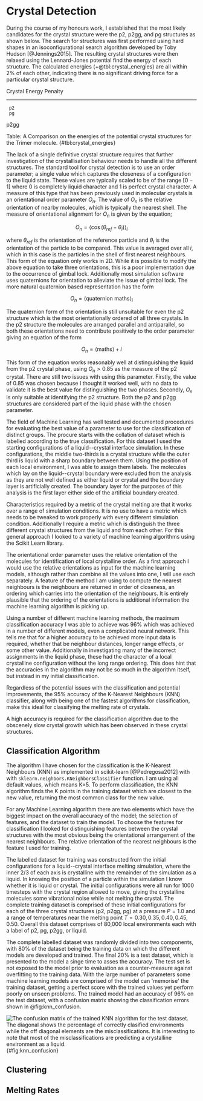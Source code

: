 # Crystal Detection

During the course of my honours work, I established that the most likely candidates for the crystal
structure were the p2, p2gg, and pg structures as shown below. The search for structures was first
performed using hard shapes in an isoconfigurational search algorithm developed by Toby Hudson
[@Jennings2015]. The resulting crystal structures were then relaxed using the Lennard-Jones potential
find the energy of each structure. The calculated energies (+@tbl:crystal_energies) are all within
2% of each other, indicating there is no significant driving force for a particular crystal
structure.

Crystal   Energy   Penalty
-------  -------  --------
     p2
     pg
   p2gg

Table: A Comparison on the energies of the potential crystal structures for the Trimer molecule.
{#tbl:crystal_energies}

The lack of a single definitive crystal structure requires that further investigation of the
crystallisation behaviour needs to handle all the different structures. The standard tool for
crystal detection is to use an order parameter; a single value which captures the closeness of a
configuration to the liquid state. These values are typically scaled to be of the range $[0-1]$
where 0 is completely liquid character and 1 is perfect crystal character. A measure of this type
that has been previously used in molecular crystals is an orientational order parameter $O_n$. The
value of $O_n$ is the relative orientation of nearby molecules, which is typically the nearest
shell. The measure of orientational alignment for $O_n$ is given by the equation;

$$ O_n = \langle \cos(\theta_{ref} - \theta_i) \rangle_i $$

where $\theta_{ref}$ is the orientation of the reference particle and $\theta_i$ is the orientation
of the particle to be compared. This value is averaged over all $i$, which in this case is the
particles in the shell of first nearest neighbours. This form of the equation only works in 2D.
While it is possible to modify the above equation to take three orientations, this is a poor
implementation due to the occurrence of gimbal lock. Additionally most simulation software uses
quaternions for orientation to alleviate the issue of gimbal lock. The more natural quaternion based
representation has the form

$$ O_n = \langle \text{quaternion maths} \rangle_i $$

The quaternion form of the orientation is still unsuitable for even the p2 structure which is the
most orientationally ordered of all three crystals. In the p2 structure the molecules are arranged
parallel and antiparallel, so both these orientations need to contribute positively to the order
parameter giving an equation of the form

$$ O_n = \langle \text{maths} \rangle+i $$

This form of the equation works reasonably well at distinguishing the liquid from the p2 crystal
phase, using $O_n > 0.85$ as the measure of the p2 crystal. There are still two issues with using
this parameter. Firstly, the value of
0.85 was chosen because I thought it worked well, with no data to validate it is the best value for
  distinguishing the two phases. Secondly, $O_n$ is only suitable at identifying the p2 structure.
  Both the p2 and p2gg structures are considered part of the liquid phase with the chosen parameter.

The field of Machine Learning has well tested and documented procedures for evaluating the best
value of a parameter to use for the classification of distinct groups. The procure starts with the
collation of dataset which is labelled according to the true classification. For this dataset I used
the starting configurations of a liquid--crystal interface simulation. In these configurations, the
middle two-thirds is a crystal structure while the outer third is liquid with a sharp boundary
between them. Using the position of each local environment, I was able to assign them labels. The
molecules which lay on the liquid--crystal boundary were excluded from the analysis as they are not
well defined as either liquid or crystal and the boundary layer is artificially created. The
boundary layer for the purposes of this analysis is the first layer either side of the artificial
boundary created.

Characteristics required by a metric of the crystal melting are that it works over a range of
simulation conditions. It is no use to have a metric which needs to be tweaked to work properly with
every different simulation condition. Additionally I require a metric which is distinguish the three
different crystal structures from the liquid and from each other. For this general approach I looked
to a variety of machine learning algorithms using the Scikit Learn library.

The orientational order parameter uses the relative orientation of the molecules for identification
of local crystalline order. As a first approach I would use the relative orientations as input for
the machine learning models, although rather than combine all the values into one, I will use each
separately. A feature of the method I am using to compute the nearest neighbours is the neighbours
are returned in order of closeness, an ordering which carries into the orientation of the
neighbours. It is entirely plausible that the ordering of the orientations is additional information
the machine learning algorithm is picking up.

Using a number of different machine learning methods, the maximum classification accuracy I was able
to achieve was 96% which was achieved in a number of different models, even a complicated neural
network. This tells me that for a higher accuracy to be achieved more input data is required,
whether that be neighbour distances, longer range effects, or some other value. Additionally in
investigating many of the incorrect assignments in the liquid phase, these had the character of a
local crystalline configuration without the long range ordering. This does hint that the accuracies
in the algorithm may not be so much in the algorithm itself, but instead in my initial
classification.

Regardless of the potential issues with the classification and potential improvements, the 95%
accuracy of the K-Nearest Neighbours (KNN) classifier, along with being one of the fastest
algorithms for classification, make this ideal for classifying the melting rate of crystals.

A high accuracy is required for the classification algorithm due to the obscenely slow crystal
growth which has been observed in these crystal structures.

## Classification Algorithm

The algorithm I have chosen for the classification is the K-Nearest Neighbours (KNN) as
implemented in scikit-learn [@Pedregosa2012] with with `sklearn.neighbors.KNeighborsClassifier`
function. I am using all default values, which means K=5. To perform classification, the KNN
algorithm finds the K points in the training dataset which are closest to the new value, returning
the most common class for the new value.

For any Machine Learning algorithm there are two elements which have the biggest impact on the
overall accuracy of the model; the selection of features, and the dataset to train the model. To
choose the features for classification I looked for distinguishing features between the crystal
structures with the most obvious being the orientational arrangement of the nearest neighbours.
The relative orientation of the nearest neighbours is the feature I used for training.

The labelled dataset for training was constructed from the initial configurations for a
liquid--crystal interface melting simulation, where the inner 2/3 of each axis is crystalline with
the remainder of the simulation as a liquid. In knowing the position of a particle within the
simulation I know whether it is liquid or crystal. The initial configurations were all run for
1000 timesteps with the crystal region allowed to move, giving the crystalline molecules some
vibrational noise while not melting the crystal. The complete training dataset is comprised of
these initial configurations for each of the three crystal structures (p2, p2gg, pg) at a pressure
$P=1.0$ and a range of temperatures near the melting point $T = 0.30, 0.35, 0.40, 0.45, 0.50$.
Overall this dataset comprises of 80,000 local environments each with a label of p2, pg, p2gg, or
liquid.

The complete labelled dataset was randomly divided into two components, with 80% of the dataset
being the training data on which the different models are developed and trained. The final 20% is
a test dataset, which is presented to the model a singe time to asses the accuracy. The test set
is not exposed to the model prior to evaluation as a counter-measure against overfitting to the
training data. With the large number of parameters some machine learning models are comprised of
the model can 'memorise' the training dataset, getting a perfect score with the trained values
yet perform poorly on unseen problems. The trained model had an accuracy of 96% on the test
dataset, with a confusion matrix showing the classification errors shown in @fig:knn_confusion.

![The confusion matrix of the trained KNN algorithm for the test dataset. The diagonal shows the
percentage of correctly clasified environments while the off diagonal elements are the
misclassifications. It is interesting to note that most of the misclassifications are predicting a
crystalline environment as a liquid.](figures/knn_confusion_matrix.png){#fig:knn_confusion}

## Clustering

## Melting Rates
